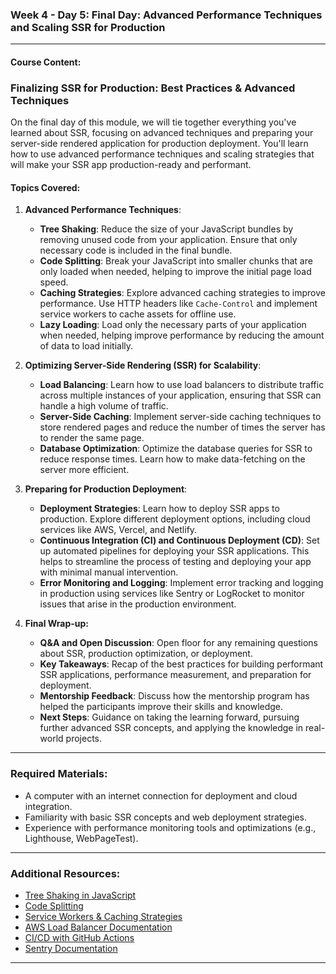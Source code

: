 ### **Week 4 - Day 5: Final Day: Advanced Performance Techniques and Scaling SSR for Production**

---

#### **Course Content:**

### **Finalizing SSR for Production: Best Practices & Advanced Techniques**

On the final day of this module, we will tie together everything you've learned about SSR, focusing on advanced techniques and preparing your server-side rendered application for production deployment. You'll learn how to use advanced performance techniques and scaling strategies that will make your SSR app production-ready and performant.

#### **Topics Covered:**

1. **Advanced Performance Techniques**:
   - **Tree Shaking**: Reduce the size of your JavaScript bundles by removing unused code from your application. Ensure that only necessary code is included in the final bundle.
   - **Code Splitting**: Break your JavaScript into smaller chunks that are only loaded when needed, helping to improve the initial page load speed.
   - **Caching Strategies**: Explore advanced caching strategies to improve performance. Use HTTP headers like `Cache-Control` and implement service workers to cache assets for offline use.
   - **Lazy Loading**: Load only the necessary parts of your application when needed, helping improve performance by reducing the amount of data to load initially.
   
2. **Optimizing Server-Side Rendering (SSR) for Scalability**:
   - **Load Balancing**: Learn how to use load balancers to distribute traffic across multiple instances of your application, ensuring that SSR can handle a high volume of traffic.
   - **Server-Side Caching**: Implement server-side caching techniques to store rendered pages and reduce the number of times the server has to render the same page.
   - **Database Optimization**: Optimize the database queries for SSR to reduce response times. Learn how to make data-fetching on the server more efficient.

3. **Preparing for Production Deployment**:
   - **Deployment Strategies**: Learn how to deploy SSR apps to production. Explore different deployment options, including cloud services like AWS, Vercel, and Netlify.
   - **Continuous Integration (CI) and Continuous Deployment (CD)**: Set up automated pipelines for deploying your SSR applications. This helps to streamline the process of testing and deploying your app with minimal manual intervention.
   - **Error Monitoring and Logging**: Implement error tracking and logging in production using services like Sentry or LogRocket to monitor issues that arise in the production environment.

4. **Final Wrap-up:**
   - **Q&A and Open Discussion**: Open floor for any remaining questions about SSR, production optimization, or deployment.
   - **Key Takeaways**: Recap of the best practices for building performant SSR applications, performance measurement, and preparation for deployment.
   - **Mentorship Feedback**: Discuss how the mentorship program has helped the participants improve their skills and knowledge.
   - **Next Steps**: Guidance on taking the learning forward, pursuing further advanced SSR concepts, and applying the knowledge in real-world projects.

---

### **Required Materials:**
- A computer with an internet connection for deployment and cloud integration.
- Familiarity with basic SSR concepts and web deployment strategies.
- Experience with performance monitoring tools and optimizations (e.g., Lighthouse, WebPageTest).
  
---

### **Additional Resources:**
- [Tree Shaking in JavaScript](https://webpack.js.org/guides/tree-shaking/)
- [Code Splitting](https://webpack.js.org/guides/code-splitting/)
- [Service Workers & Caching Strategies](https://developer.mozilla.org/en-US/docs/Web/API/Service_Worker_API)
- [AWS Load Balancer Documentation](https://aws.amazon.com/elasticloadbalancing/)
- [CI/CD with GitHub Actions](https://docs.github.com/en/actions)
- [Sentry Documentation](https://docs.sentry.io/)

---



